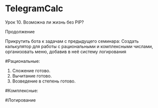 # TelegramCalc
Урок 10. Возможна ли жизнь без PIP? 

Продолжение

Прикрутить бота к задачам с предыдущего семинара:
Создать калькулятор для работы с рациональными и комплексными числами, организовать меню, добавив в неё систему логирования

#Рациональные:
1. Сложение готово. 
2. Вычитание готово. 
3. Возведение в степень готово. 

#Комплексные:


#Логирование


